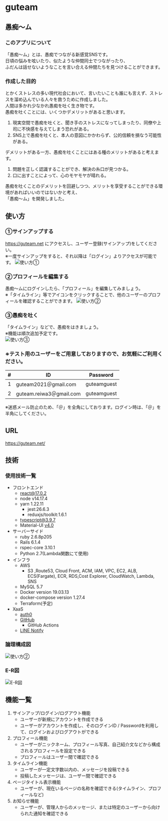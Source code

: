 # guteam
## 愚痴〜ム　　
### このアプリについて
「愚痴〜ム」とは、愚痴でつながる新感覚SNSです。  
日頃の悩みを呟いたり、似たような仲間同士でつながったり、  
ふだんは話せないようなことを言い合える仲間たちを見つけることができます。

### 作成した目的  
とかくストレスの多い現代社会において、言いたいことも誰にも言えず、ストレスを溜め込んでいる人々を救うために作成しました。  
人間は多かれ少なかれ愚痴を吐く生き物です。  
愚痴を吐くことには、いくつかデメリットがあると思います。  

1. 現実空間で愚痴を吐くと、聞き手のストレスになってしまったり、同僚や上司に不快感を与えてしまう恐れがある。  
2. SNS上で愚痴を吐くと、本人の意図にかかわらず、公的信頼を損なう可能性がある。

デメリットがある一方、愚痴を吐くことにはある種のメリットがあると考えます。

1. 問題を正しく認識することができ、解決の糸口が見つかる。  
2. 口に出すことによって、心のモヤモヤが晴れる。

愚痴を吐くことのデメリットを回避しつつ、メリットを享受することができる環境があればいいのではないかと考え、  
「愚痴〜ム」を開発しました。  


## 使い方
### ①サインアップする
https://guteam.net にアクセスし、ユーザー登録(サインアップ)をしてください。  
※一度サインアップをすると、それ以降は「ログイン」よりアクセスが可能です。
![使い方①](docs/img/tutorial1.jpeg)
### ②プロフィールを編集する
愚痴〜ムにログインしたら、「プロフィール」を編集してみましょう。  
※「タイムライン」等でアイコンをクリックすることで、他のユーザーのプロフィールを確認することができます。
![使い方②](docs/img/tutorial2.jpeg)

### ③愚痴を吐く
「タイムライン」などで、愚痴をはきましょう。  
※機能は順次追加予定です。  
![使い方③](docs/img/tutorial3.jpeg)  
### ※テスト用のユーザーをご用意しておりますので、お気軽にご利用ください。  
#|  ID  |  Password  |
|----| ---- | ---- |
|1|  guteam2021＠gmail.com  |  guteamguest  |
|2|  guteam.reiwa3＠gmail.com  |  guteamguest  |

※迷惑メール防止のため、「＠」を全角にしております。ログイン時は、「＠」を半角にしてください。 

## URL　　
https://guteam.net/
## 技術　　
### 使用技術一覧
- フロントエンド
    - react@17.0.2
    - node v14.17.4
    - yarn  1.22.11
        - jest:26.6.3
        - reduxjs/toolkit:1.6.1
    - typescript@3.9.7
    - Material-UI  [v4.0](https://v4.mui.com/)
- サーバーサイド
    - ruby 2.6.8p205 
    - Rails 6.1.4  
    - rspec-core 3.10.1
    - Python 2.7(Lambda関数にて使用)
- インフラ
    - AWS
      - S3 ,Route53, Cloud Front, ACM, IAM, VPC, EC2, ALB, ECS(Fargate), ECR, RDS,Cost Explorer, CloudWatch,  Lambda, SNS
    - MySQL 5.7
    - Docker version 19.03.13
    - docker-compose version 1.27.4
    - Terraform(予定)
- XaaS
    - [auth0](https://auth0.com/jp)
    - [GitHub](https://github.co.jp/)
        - GitHub Actions
    - [LINE Notify](https://notify-bot.line.me/ja/)
### 論理構成図
![使い方②](docs/img/architecture.jpeg)
### E-R図
![E-R図](docs/img/ER.jpeg)

## 機能一覧
1. サインアップ/ログイン/ログアウト機能  
    - ユーザーが新規にアカウントを作成できる
    - ユーザーがアカウントを作成し、そのログインID / Passwordを利用して、ログインおよびログアウトができる
2. プロフィール機能  
    - ユーザーがニックネーム、プロフィール写真、自己紹介文などから構成されるプロフィールを設定できる
    - プロフィールはユーザー間で確認できる
3. タイムライン機能
    - ユーザーが一定文字数以内の、メッセージを投稿できる
    - 投稿したメッセージは、ユーザー間で確認できる
4. ページタイトル表示機能
    - ユーザーが、現在いるページの名称を確認できる(タイムライン、プロフィールなど)
5. お知らせ機能
    - ユーザーが、管理人からのメッセージ、または特定のユーザーから向けられた通知を確認できる
